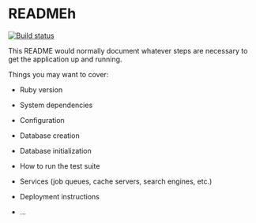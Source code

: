 # READMEh

[![Build status](https://travis-ci.org/openode-io/openode-www.svg?branch=master)](https://travis-ci.org/openode-io/openode-www)

This README would normally document whatever steps are necessary to get the
application up and running.

Things you may want to cover:

* Ruby version

* System dependencies

* Configuration

* Database creation

* Database initialization

* How to run the test suite

* Services (job queues, cache servers, search engines, etc.)

* Deployment instructions

* ...
